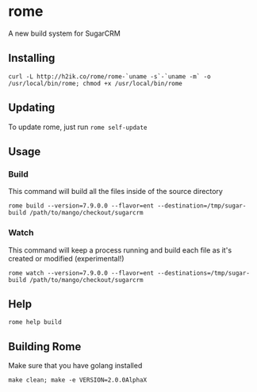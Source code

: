 # rome
A new build system for SugarCRM

## Installing
```shell
curl -L http://h2ik.co/rome/rome-`uname -s`-`uname -m` -o /usr/local/bin/rome; chmod +x /usr/local/bin/rome
```

## Updating
To update rome, just run `rome self-update`

## Usage

### Build
This command will build all the files inside of the source directory

`rome build --version=7.9.0.0 --flavor=ent --destination=/tmp/sugar-build /path/to/mango/checkout/sugarcrm`

### Watch
This command will keep a process running and build each file as it's created or modified (experimental!)

`rome watch --version=7.9.0.0 --flavor=ent --destinations=/tmp/sugar-build /path/to/mango/checkout/sugarcrm`

## Help
`rome help build`

## Building Rome
Make sure that you have golang installed

`make clean; make -e VERSION=2.0.0AlphaX`
